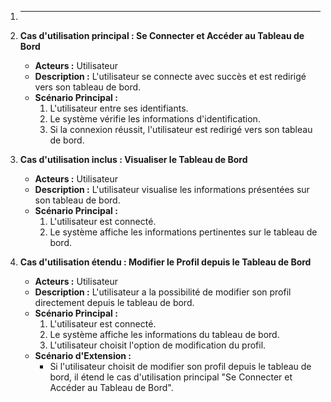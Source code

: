 1. ****
1. **Cas d'utilisation principal : Se Connecter et Accéder au Tableau de Bord**
   - **Acteurs :** Utilisateur
   - **Description :** L'utilisateur se connecte avec succès et est redirigé vers son tableau de bord.
   - **Scénario Principal :**
     1. L'utilisateur entre ses identifiants.
     2. Le système vérifie les informations d'identification.
     3. Si la connexion réussit, l'utilisateur est redirigé vers son tableau de bord.

2. **Cas d'utilisation inclus : Visualiser le Tableau de Bord**
   - **Acteurs :** Utilisateur
   - **Description :** L'utilisateur visualise les informations présentées sur son tableau de bord.
   - **Scénario Principal :**
     1. L'utilisateur est connecté.
     2. Le système affiche les informations pertinentes sur le tableau de bord.

3. **Cas d'utilisation étendu : Modifier le Profil depuis le Tableau de Bord**
   - **Acteurs :** Utilisateur
   - **Description :** L'utilisateur a la possibilité de modifier son profil directement depuis le tableau de bord.
   - **Scénario Principal :**
     1. L'utilisateur est connecté.
     2. Le système affiche les informations du tableau de bord.
     3. L'utilisateur choisit l'option de modification du profil.
   - **Scénario d'Extension :**
     - Si l'utilisateur choisit de modifier son profil depuis le tableau de bord, il étend le cas d'utilisation principal "Se Connecter et Accéder au Tableau de Bord".

